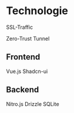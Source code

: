# Technologie

<div class="h-[600px] flex gap-4 items-center">
  <icon name="fluent-color:globe-shield-20" height="80"></icon>

  <div class="w-6 border-t-2 border-foreground/60 border-dashed"></div>
  <span class="text-lg font-light italic -mx-4">SSL-Traffic</span>
  <div class="w-6 border-t-2 border-foreground/60 border-dashed"></div>

<icon name="logos:cloudflare-icon" height="60"></icon>

  <div class="w-6 border-t-2 border-foreground/60 border-dashed"></div>
  <span class="text-lg font-light italic -mx-4">Zero-Trust Tunnel</span>
  <div class="w-6 border-t-2 border-foreground/60 border-dashed"></div>

<icon name="logos:docker-icon" height="60"></icon>

  <div class="w-6 border-t-2 border-foreground/60 border-dashed"></div>

  <div class="p-4 border rounded-lg bg-accent">
    <div class="flex flex-col gap-8 items-center">
      <div class="flex flex-1 justify-center items-center">
        <icon name="logos:nuxt" class="fill-white" height="40"></icon>
      </div>
      <div class="flex gap-4">
        <div class="p-8 rounded-lg border border-dashed bg-card grid gap-4 flex-1">
          <h2 class="text-4xl font-bold mb-4">Frontend</h2>
          <span class="flex items-center gap-4 text-2xl text-muted-foreground">
            <icon name="logos:vue" width="40"></icon>
            Vue.js
          </span>
          <span class="flex items-center gap-4 text-2xl text-muted-foreground">
            <icon name="simple-icons:shadcnui" width="40"></icon>
            Shadcn-ui
          </span>
        </div>
        <div class="p-8 rounded-lg border border-dashed bg-card grid gap-4 flex-1">
          <h2 class="text-4xl font-bold mb-4">Backend</h2>
          <span class="flex items-center gap-4 text-2xl text-muted-foreground">
            <icon name="unjs:nitro"  width="40"></icon>
            Nitro.js
          </span>
          <span class="flex items-center gap-4 text-2xl text-muted-foreground">
            <icon name="material-icon-theme:drizzle" width="40"></icon>
            Drizzle
          </span>
          <span class="flex items-center gap-4 text-2xl text-muted-foreground">
            <icon name="devicon:sqlite" width="40"></icon>
            SQLite
          </span>
        </div>
      </div>
    </div>
  </div>
</div>
